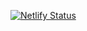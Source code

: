 [![Netlify Status](https://api.netlify.com/api/v1/badges/81441b71-0cb9-4c6f-8ec3-66d809b5c63d/deploy-status)](https://app.netlify.com/sites/yummyorderit/deploys)
